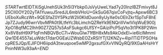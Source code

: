 $START$wrtEIDTXiSgUnehSUk3h5I3Ybkp0JsVyUweLYad7y20InzIBZFmivyt8J25CII0OY202yTA1YuwuJ5redJL6mbVHoU+GkSuG67qixCoFvjtq+Apxw6BC3UEboXuRczWt+9QESfaZ0Y5PkzW2li0KIdDuon8yUyXe0sOElrZkr1SpTsF8hEJp7ZJudy96wrrVbvMPA0t9LtfeYc3bLimchQZReYk9ENQriIlVwlVIqWuE900jXpO18qfMC2Ihh90Z7ZQ57s5AsFSukgc6UfSY+GAiziPcP5qVto3t1PK8P2WmXx8V8stH9XP1qFmNBQVBcC7i+WouGlw71fBH8xMs9AkOdxEI+ie6lclMmmIQw1DE4557aLuWdc17darOGEaUZWsbEOZxRSIYTj12KNZy+4Ipi1TiDTPSOHacpRESJQp/EJIFOH6iipdA3twuqooe5wMP2gxsufGXvVINQyRQ/9XGaAHsHrYPninNW3u93aA=$END$